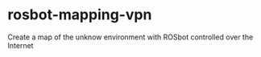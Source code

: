 # rosbot-mapping-vpn
Create a map of the unknow environment with ROSbot controlled over the Internet
